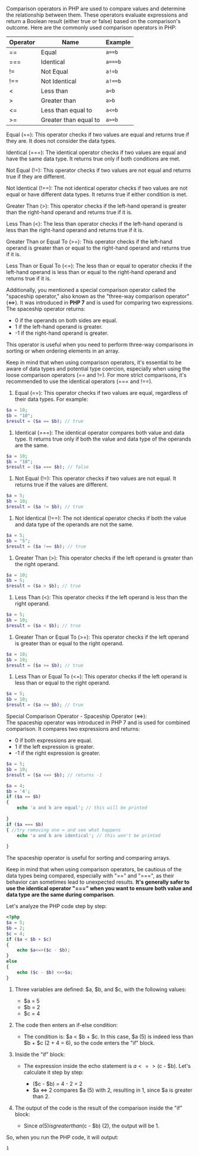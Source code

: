 Comparison operators in PHP are used to compare values and determine the relationship between them. These operators evaluate expressions and return a Boolean result (either true or false) based on the comparison's outcome. Here are the commonly used comparison operators in PHP:

| **Operator** | **Name** | **Example** |
| --- | --- | --- |
| \== | Equal | `a==b` |
| \=== | Identical | `a===b` |
| != | Not Equal | `a!=b` |
| !== | Not Identical | `a!==b` |
| \< | Less than | `a<b` |
| \> | Greater than | `a>b` |
| \<= | Less than equal to | `a<=b` |
| \>= | Greater than equal to | `a>=b` |

Equal (==): This operator checks if two values are equal and returns true if they are. It does not consider the data types.

Identical (===): The identical operator checks if two values are equal and have the same data type. It returns true only if both conditions are met.

Not Equal (!=): This operator checks if two values are not equal and returns true if they are different.

Not Identical (!==): The not identical operator checks if two values are not equal or have different data types. It returns true if either condition is met.

Greater Than (>): This operator checks if the left-hand operand is greater than the right-hand operand and returns true if it is.

Less Than (\<): The less than operator checks if the left-hand operand is less than the right-hand operand and returns true if it is.

Greater Than or Equal To (>=): This operator checks if the left-hand operand is greater than or equal to the right-hand operand and returns true if it is.

Less Than or Equal To (\<=): The less than or equal to operator checks if the left-hand operand is less than or equal to the right-hand operand and returns true if it is.

Additionally, you mentioned a special comparison operator called the "spaceship operator," also known as the "three-way comparison operator" (\<=>). It was introduced in **PHP 7** and is used for comparing two expressions. The spaceship operator returns:

*   0 if the operands on both sides are equal.
*   1 if the left-hand operand is greater.
*   \-1 if the right-hand operand is greater.

This operator is useful when you need to perform three-way comparisons in sorting or when ordering elements in an array.

Keep in mind that when using comparison operators, it's essential to be aware of data types and potential type coercion, especially when using the loose comparison operators (== and !=). For more strict comparisons, it's recommended to use the identical operators (=== and !==).

1.  Equal (==): This operator checks if two values are equal, regardless of their data types. For example:

```php
$a = 10;
$b = "10";
$result = ($a == $b); // true
```

1.  Identical (===): The identical operator compares both value and data type. It returns true only if both the value and data type of the operands are the same.

```php
$a = 10;
$b = "10";
$result = ($a === $b); // false
```

1.  Not Equal (!=): This operator checks if two values are not equal. It returns true if the values are different.

```php
$a = 5;
$b = 10;
$result = ($a != $b); // true
```

1.  Not Identical (!==): The not identical operator checks if both the value and data type of the operands are not the same.

```php
$a = 5;
$b = "5";
$result = ($a !== $b); // true
```

1.  Greater Than (>): This operator checks if the left operand is greater than the right operand.

```php
$a = 10;
$b = 5;
$result = ($a > $b); // true
```

1.  Less Than (\<): This operator checks if the left operand is less than the right operand.

```php
$a = 5;
$b = 10;
$result = ($a < $b); // true
```

1.  Greater Than or Equal To (>=): This operator checks if the left operand is greater than or equal to the right operand.

```php
$a = 10;
$b = 10;
$result = ($a >= $b); // true
```

1.  Less Than or Equal To (\<=): This operator checks if the left operand is less than or equal to the right operand.

```php
$a = 5;
$b = 10;
$result = ($a <= $b); // true
```

Special Comparison Operator - Spaceship Operator (\<=>):  
The spaceship operator was introduced in PHP 7 and is used for combined comparison. It compares two expressions and returns:

*   0 if both expressions are equal.
*   1 if the left expression is greater.
*   \-1 if the right expression is greater.

```php
$a = 5;
$b = 10;
$result = ($a <=> $b); // returns -1
```

```php
$a = 4;
$b = '4';
if ($a == $b)
{
    echo 'a and b are equal'; // this will be printed
    
}
if ($a === $b)
{ //try removing one = and see what happens
    echo 'a and b are identical'; // this won't be printed
    
}
```

The spaceship operator is useful for sorting and comparing arrays.

Keep in mind that when using comparison operators, be cautious of the data types being compared, especially with "==" and "===", as their behavior can sometimes lead to unexpected results. **It's generally safer to use the identical operator "===" when you want to ensure both value and data type are the same during comparison**.

Let's analyze the PHP code step by step:

```php
<?php
$a = 5;
$b = 2;
$c = 4;
if ($a < $b + $c)
{
    echo $a<=>($c - $b);
}
else
{
    echo ($c - $b) <=>$a;
}
```

1. Three variables are defined: $a, $b, and $c, with the following values:
   - $a = 5
   - $b = 2
   - $c = 4

2. The code then enters an if-else condition:

   - The condition is: $a < $b + $c. In this case, $a (5) is indeed less than $b + $c (2 + 4 = 6), so the code enters the "if" block.

3. Inside the "if" block:

   - The expression inside the echo statement is $a <=> ($c - $b). Let's calculate it step by step:

     - ($c - $b) = 4 - 2 = 2
     - $a <=> 2 compares $a (5) with 2, resulting in 1, since $a is greater than 2.

4. The output of the code is the result of the comparison inside the "if" block:

   - Since $a (5) is greater than ($c - $b) (2), the output will be 1.

So, when you run the PHP code, it will output:

```
1
```
